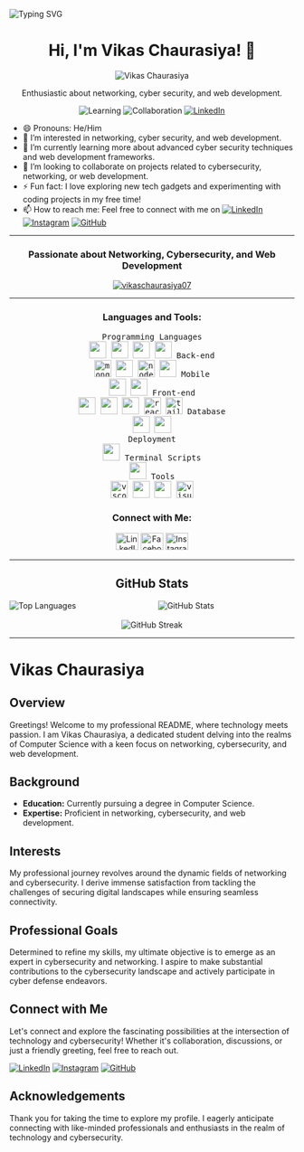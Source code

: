 ![Typing SVG](https://readme-typing-svg.herokuapp.com?font=Lobster&color=000000&size=30&lines=Hi%2C+I'm+Vikas+Chaurasiya%21+%F0%9F%91%8B%3BEndless+quest+for+growth+unfolds.)

<h1 align="center">Hi, I'm Vikas Chaurasiya! 👋</h1>

 <p align="center">
  <img src="https://avatars.githubusercontent.com/u/146510362?s=96&v=4" alt="Vikas Chaurasiya">
</p>

<p align="center">Enthusiastic about networking, cyber security, and web development.</p>
<p align="center">
  <img src="https://img.shields.io/badge/Learning-Advanced%20Cybersecurity%20|%20Web%20Frameworks-informational?style=flat-square&logo=learning&logoColor=white&color=blueviolet" alt="Learning">
  <img src="https://img.shields.io/badge/Collaboration-Open%20to%20Cybersecurity,%20Networking,%20and%20Web%20Dev%20Projects-success?style=flat-square&color=brightgreen" alt="Collaboration">
  <a href="https://www.linkedin.com/in/vikas-chaurasiya-vikas" target="_blank"><img src="https://img.shields.io/badge/LinkedIn-Connect%20with%20Me-informational?style=flat-square&logo=linkedin&logoColor=white&color=0077B5" alt="LinkedIn"></a>
</p>

- 😄 Pronouns: He/Him
- 👀 I’m interested in networking, cyber security, and web development.
- 🌱 I’m currently learning more about advanced cyber security techniques and web development frameworks.
- 💞️ I’m looking to collaborate on projects related to cybersecurity, networking, or web development.
- ⚡ Fun fact: I love exploring new tech gadgets and experimenting with coding projects in my free time!
- 📫 How to reach me: Feel free to connect with me on [![LinkedIn](https://img.shields.io/badge/LinkedIn-0077B5?style=for-the-badge&logo=linkedin&logoColor=white)](https://www.linkedin.com/in/vikas-chaurasiya-vikas) [![Instagram](https://img.shields.io/badge/Instagram-E4405F?style=for-the-badge&logo=instagram&logoColor=white)](https://instagram.com/mr.__vikas07) [![GitHub](https://img.shields.io/badge/GitHub-181717?style=for-the-badge&logo=github&logoColor=white)](https://github.com/VikasChaurasiya07)



---

<h3 align="center">Passionate about Networking, Cybersecurity, and Web Development</h3>
<p align="center">
  <a href="https://github.com/VikasChaurasiya07">
    <img src="https://github-profile-trophy.vercel.app/?username=vikaschaurasiya07" alt="vikaschaurasiya07" />
  </a>
</p>

---

<h3 align="center">Languages and Tools:</h3>
<p align="center">
  <kbd>
    <kbd>Programming Languages</kbd>
    <br> 
    <img width="30px" src="https://upload.wikimedia.org/wikipedia/commons/c/c3/Python-logo-notext.svg" />
    <img width="30px" src="https://cdn.jsdelivr.net/gh/devicons/devicon/icons/cplusplus/cplusplus-plain.svg" /> 
    <img width="30px" src="https://cdn.jsdelivr.net/gh/devicons/devicon/icons/c/c-plain.svg" />
    <img width="30px" src="https://cdn.jsdelivr.net/gh/devicons/devicon/icons/java/java-plain.svg" />
  </kbd>
  <kbd>
    <kbd>Back-end</kbd>
    <br>
      <img src="https://cdn.jsdelivr.net/gh/devicons/devicon/icons/mongodb/mongodb-plain.svg" alt="mongodb" width="30" height="30" />
      <img width="30px" src="https://cdn.jsdelivr.net/gh/devicons/devicon/icons/mysql/mysql-plain-wordmark.svg" />
      <img src="https://cdn.jsdelivr.net/gh/devicons/devicon/icons/nodejs/nodejs-original-wordmark.svg" alt="nodejs" width="30" height="30" />
      <img width="30px" src="https://cdn.jsdelivr.net/gh/devicons/devicon/icons/oracle/oracle-original.svg" />
  </kbd>
  <kbd>
    <kbd>Mobile</kbd>
    <br>
    <img width="30px" src="https://cdn.jsdelivr.net/gh/devicons/devicon/icons/android/android-original-wordmark.svg" />
    <img width="30px" src="https://developer.android.com/studio/images/studio-icon-preview.svg" />
  </kbd>
  <kbd>
    <kbd>Front-end</kbd>
    <br>
    <img width="30px" src="https://cdn.jsdelivr.net/gh/devicons/devicon/icons/html5/html5-original.svg" />
    <img width="30px" src="https://cdn.jsdelivr.net/gh/devicons/devicon/icons/css3/css3-plain.svg" />
    <img width="30px" src="https://cdn.jsdelivr.net/gh/devicons/devicon/icons/javascript/javascript-original.svg" />
    <img src="https://cdn.jsdelivr.net/gh/devicons/devicon/icons/react/react-original-wordmark.svg" alt="react" width="30" height="30" />
    <img src="https://www.vectorlogo.zone/logos/tailwindcss/tailwindcss-icon.svg" alt="tailwind" width="30" height="30" />
  </kbd>
  <kbd>
    <kbd>Database</kbd>
    <br>
    <img width="30px" src="https://cdn.jsdelivr.net/gh/devicons/devicon/icons/mongodb/mongodb-plain.svg" />
    <img width="30px" src="https://cdn.jsdelivr.net/gh/devicons/devicon/icons/mysql/mysql-plain-wordmark.svg" />
  </kbd>
  <br>
  <kbd>
    <kbd>Deployment</kbd>
    <br>
    <img width="30px" src="https://cdn.jsdelivr.net/gh/devicons/devicon/icons/github/github-original.svg" />
  </kbd>
  <kbd>
    <kbd>Terminal Scripts</kbd>
    <br>
    <img width="30px" src="https://cdn.jsdelivr.net/gh/devicons/devicon/icons/bash/bash-original.svg" />
  </kbd>
  <kbd>
    <kbd>Tools</kbd>
    <br>
    <img src="https://cdn.jsdelivr.net/gh/devicons/devicon/icons/vscode/vscode-original.svg" alt="vscode" width="30" height="30" />
    <img width="30px" src="https://www.r-project.org/logo/Rlogo.png" /> 
    <img width="30px" src="https://upload.wikimedia.org/wikipedia/commons/thumb/9/98/Apache_NetBeans_Logo.svg/1200px-Apache_NetBeans_Logo.svg.png" />
    <img src="https://cdn.jsdelivr.net/gh/devicons/devicon/icons/visualstudio/visualstudio-plain.svg" alt="visualstudio" width="30" height="30" />
  </kbd>
</p>

<h3 align="center">Connect with Me:</h3>
<p align="center">
  <a href="https://linkedin.com/in/vikas-chaurasiya-vikas" target="_blank"><img src="https://img.icons8.com/fluent/48/000000/linkedin.png" alt="LinkedIn" height="30" width="40" /></a>
  <a href="https://facebook.com/vikaschaurasiya" target="_blank"><img src="https://img.icons8.com/fluent/48/000000/facebook-new.png" alt="Facebook" height="30" width="40" /></a>
  <a href="https://instagram.com/mr.__vikas07" target="_blank"><img src="https://img.icons8.com/fluent/48/000000/instagram-new.png" alt="Instagram" height="30" width="40" /></a>
</p>

---

<h2 align="center">GitHub Stats</h2>
<div align="center">
  <img align="left" src="https://github-readme-stats.vercel.app/api/top-langs?username=vikaschaurasiya07&show_icons=true&locale=en&layout=compact" alt="Top Languages" />
  <img align="center" src="https://github-readme-stats.vercel.app/api?username=vikaschaurasiya07&show_icons=true&locale=en" alt="GitHub Stats" />
</div>
<br>
<div align="center">
  <img src="https://github-readme-streak-stats.herokuapp.com/?user=vikaschaurasiya07&" alt="GitHub Streak" />
</div>

---


# **Vikas Chaurasiya**

## **Overview**

Greetings! Welcome to my professional README, where technology meets passion. I am Vikas Chaurasiya, a dedicated student delving into the realms of Computer Science with a keen focus on networking, cybersecurity, and web development.

## **Background**

- **Education:** Currently pursuing a degree in Computer Science.
- **Expertise:** Proficient in networking, cybersecurity, and web development.

## **Interests**

My professional journey revolves around the dynamic fields of networking and cybersecurity. I derive immense satisfaction from tackling the challenges of securing digital landscapes while ensuring seamless connectivity.

## **Professional Goals**

Determined to refine my skills, my ultimate objective is to emerge as an expert in cybersecurity and networking. I aspire to make substantial contributions to the cybersecurity landscape and actively participate in cyber defense endeavors.

## **Connect with Me**

Let's connect and explore the fascinating possibilities at the intersection of technology and cybersecurity! Whether it's collaboration, discussions, or just a friendly greeting, feel free to reach out.

[![LinkedIn](https://img.shields.io/badge/LinkedIn-0077B5?style=for-the-badge&logo=linkedin&logoColor=white)](https://www.linkedin.com/in/vikas-chaurasiya-vikas)
[![Instagram](https://img.shields.io/badge/Instagram-E4405F?style=for-the-badge&logo=instagram&logoColor=white)](https://instagram.com/mr.__vikas07)
[![GitHub](https://img.shields.io/badge/GitHub-181717?style=for-the-badge&logo=github&logoColor=white)](https://github.com/VikasChaurasiya07)

## **Acknowledgements**

Thank you for taking the time to explore my profile. I eagerly anticipate connecting with like-minded professionals and enthusiasts in the realm of technology and cybersecurity.

<!---
VikasChaurasiya07/VikasChaurasiya07 is a ✨ special ✨ repository because its `README.md` (this file) appears on your GitHub profile.
You can click the Preview link to take a look at your changes.
--->
